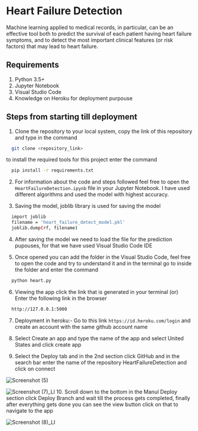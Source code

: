 
# Heart Failure Detection

Machine learning applied to medical records, in particular, can be an effective tool both to predict the survival of each patient having heart failure symptoms, and to detect the most important clinical features (or risk factors) that may lead to heart failure.

## Requirements
1. Python 3.5+
2. Jupyter Notebook
3. Visual Studio Code
5. Knowledge on Heroku for deployment purpouse 


## Steps from starting till deployment

1. Clone the repository to your local system, copy the link of this repository and type in the command

```bash
  git clone <repository_link>
```
to install the required tools for this project enter the command
```bash
  pip install -r requirements.txt
```
2. For information about the code and steps followed feel free to open the `HeartFailureDetection.ipynb` file in your Jupyter Notebook. I have used different algorithms and used the model with highest accuracy.

3. Saving the model, joblib library is used for saving the model

```bash
  import joblib
  filename = 'heart_failure_detect_model.pkl'
  joblib.dump(rf, filename)
```
4. After saving the model we need to load the file for the prediction pupouses, for that we have used Visual Studio Code IDE

5. Once opened you can add the folder in the Visual Studio Code, feel free to open the code and try to understand it and in the terminal go to inside the folder and enter the command 

```bash
  python heart.py
```
6. Viewing the app
click the link that is generated in your terminal 
(or)
Enter the following link in the browser

```bash
  http://127.0.0.1:5000
```
7. Deployment in heroku:-
Go to this link `https://id.heroku.com/login` and create an account with the same github account name

8. Select Create an app and type the name of the app and select United States and click create app
9. Select the Deploy tab and in the 2nd section click GitHub and in the search bar enter the name of the repository HeartFailureDetection and click on connect

![Screenshot (5)](https://user-images.githubusercontent.com/89004299/130363310-141f82f9-eda2-4674-8808-0511cb4e29ea.png)

![Screenshot (7)_LI](https://user-images.githubusercontent.com/89004299/130363323-a82dd2a6-93b9-43dc-a6b6-404062f650cc.jpg)
10. Scroll down to the bottom in the Manul Deploy section click Deploy Branch and wait till the process gets completed, finally after everything gets done you can see the view button click on that to navigate to the app

![Screenshot (8)_LI](https://user-images.githubusercontent.com/89004299/130363335-ca861063-8a8b-4933-9e87-f0885dd55df5.jpg)
  
  
